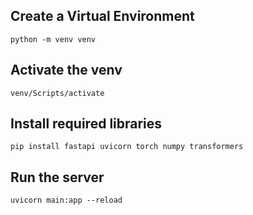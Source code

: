 ## Create a Virtual Environment
```python -m venv venv```

## Activate the venv
```venv/Scripts/activate```

## Install required libraries
```pip install fastapi uvicorn torch numpy transformers```

## Run the server
```uvicorn main:app --reload```
